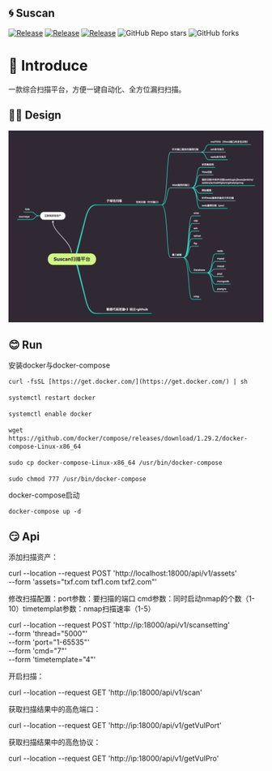 ## 🌀 Suscan 
<a href="https://github.com/tangxiaofeng7/Suscan"><img alt="Release" src="https://img.shields.io/badge/golang-1.16-9cf"></a>
<a href="hhttps://github.com/tangxiaofeng7/Suscan"><img alt="Release" src="https://img.shields.io/badge/Suscan-1.0-ff69b4"></a>
<a href="https://github.com/tangxiaofeng7/Suscan"><img alt="Release" src="https://img.shields.io/badge/LICENSE-GPL-important"></a>
![GitHub Repo stars](https://img.shields.io/github/stars/tangxiaofeng7/Suscan?color=success)
![GitHub forks](https://img.shields.io/github/forks/tangxiaofeng7/Suscan)  
#  👻 Introduce
一款综合扫描平台，方便一键自动化、全方位漏扫扫描。

## 🏃🏼 Design
![](images/index.png)

## 😊 Run
安装docker与docker-compose
```
curl -fsSL [https://get.docker.com/](https://get.docker.com/) | sh  

systemctl restart docker  

systemctl enable docker  

wget https://github.com/docker/compose/releases/download/1.29.2/docker-compose-Linux-x86_64

sudo cp docker-compose-Linux-x86_64 /usr/bin/docker-compose

sudo chmod 777 /usr/bin/docker-compose
```

docker-compose启动
```
docker-compose up -d
```

## 😏 Api
添加扫描资产：

curl --location --request POST 'http://localhost:18000/api/v1/assets' \
--form 'assets="txf.com
txf1.com
txf2.com"'

修改扫描配置：port参数：要扫描的端口 cmd参数：同时启动nmap的个数（1-10）timetemplat参数：nmap扫描速率（1-5）

curl --location --request POST 'http://ip:18000/api/v1/scansetting' \
--form 'thread="5000"' \
--form 'port="1-65535"' \
--form 'cmd="7"' \
--form 'timetemplate="4"'

开启扫描：

curl --location --request GET 'http://ip:18000/api/v1/scan'

获取扫描结果中的高危端口：

curl --location --request GET 'http://ip:18000/api/v1/getVulPort'

获取扫描结果中的高危协议：

curl --location --request GET 'http://ip:18000/api/v1/getVulPro'